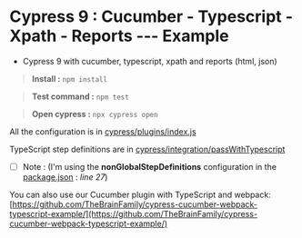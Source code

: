 # Cypress 9 : Cucumber - Typescript - Xpath - Reports --- Example

- Cypress 9 with cucumber, typescript, xpath and reports (html, json)

> **Install :** `npm install`

> **Test command :** `npm test`

> **Open cypress :** `npx cypress open`

All the configuration is in [cypress/plugins/index.js](cypress/plugins/index.js)

TypeScript step definitions are in [cypress/integration/passWithTypescript](cypress/integration/passWithTypescript)

 - [ ] Note : (I'm using the **nonGlobalStepDefinitions** configuration in the [package.json](package.json) : *line 27*)

You can also use our Cucumber plugin with TypeScript and webpack: [https://github.com/TheBrainFamily/cypress-cucumber-webpack-typescript-example/](https://github.com/TheBrainFamily/cypress-cucumber-webpack-typescript-example/)
